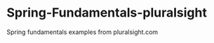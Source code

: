 Spring-Fundamentals-pluralsight
===============================

Spring fundamentals examples from pluralsight.com
